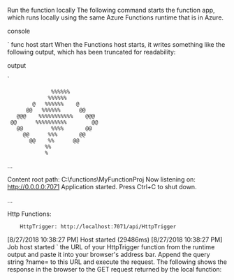 Run the function locally
The following command starts the function app, which runs locally using the same Azure Functions runtime that is in Azure.

console

`
func host start
When the Functions host starts, it writes something like the following output, which has been truncated for readability:

output

`

                  %%%%%%
                 %%%%%%
            @   %%%%%%    @
          @@   %%%%%%      @@
       @@@    %%%%%%%%%%%    @@@
     @@      %%%%%%%%%%        @@
       @@         %%%%       @@
         @@      %%%       @@
           @@    %%      @@
                %%
                %

...

Content root path: C:\functions\MyFunctionProj
Now listening on: http://0.0.0.0:7071
Application started. Press Ctrl+C to shut down.

...

Http Functions:

        HttpTrigger: http://localhost:7071/api/HttpTrigger

[8/27/2018 10:38:27 PM] Host started (29486ms)
[8/27/2018 10:38:27 PM] Job host started
` the URL of your HttpTrigger function from the runtime output and paste it into your browser's address bar. Append the query string ?name=<yourname> to this URL and execute the request. The following shows the response in the browser to the GET request returned by the local function: